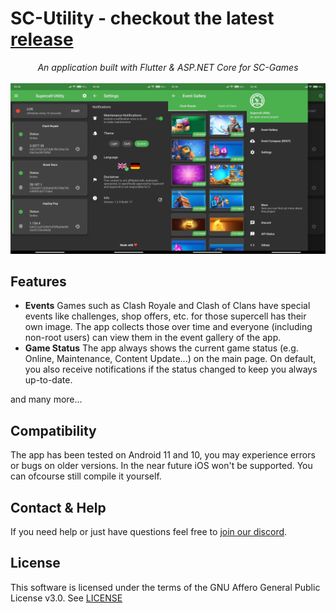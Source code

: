 # SC-Utility - checkout the latest [release](https://github.com/Incr3dible/sc-utility/releases)

<p align="center">
    <i>An application built with Flutter & ASP.NET Core for SC-Games</i><br />
    <br />
    <img src="https://raw.githubusercontent.com/Incr3dible/sc-utility/master/demo-min.jpg">
</p>

## Features
 - **Events**
 Games such as Clash Royale and Clash of Clans have special events like challenges, shop offers, etc. for those supercell has their own image. The app collects those over time and everyone (including non-root users) can view them in the event gallery of the app.
 - **Game Status**
 The app always shows the current game status (e.g. Online, Maintenance, Content Update...) on the main page. On default, you also receive notifications if the status changed to keep you always up-to-date.

and many more...

## Compatibility

The app has been tested on Android 11 and 10, you may experience errors or bugs on older versions. 
In the near future iOS won't be supported. You can ofcourse still compile it yourself.

## Contact & Help

If you need help or just have questions feel free to [join our discord](https://discord.gg/XdTw2PZ).

## License

This software is licensed under the terms of the GNU Affero General Public License v3.0.
See [LICENSE](https://github.com/Incr3dible/sc-utility/blob/master/LICENSE)
